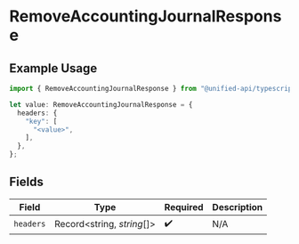 # RemoveAccountingJournalResponse

## Example Usage

```typescript
import { RemoveAccountingJournalResponse } from "@unified-api/typescript-sdk/sdk/models/operations";

let value: RemoveAccountingJournalResponse = {
  headers: {
    "key": [
      "<value>",
    ],
  },
};
```

## Fields

| Field                      | Type                       | Required                   | Description                |
| -------------------------- | -------------------------- | -------------------------- | -------------------------- |
| `headers`                  | Record<string, *string*[]> | :heavy_check_mark:         | N/A                        |